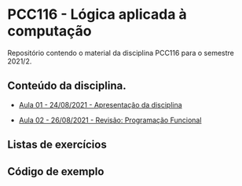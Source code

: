 PCC116 - Lógica aplicada à computação
=====================================

Repositório contendo o material da disciplina PCC116 para o semestre 2021/2.


Conteúdo da disciplina.
-----------------------


* [Aula 01 - 24/08/2021 - Apresentação da disciplina](https://youtube.com/playlist?list=PLxVVfOvO-mM2uK9K__gOMflgH2pX0T79z)

* [Aula 02 - 26/08/2021 - Revisão: Programação Funcional](https://youtube.com/playlist?list=PLxVVfOvO-mM2-ukidO-TqGm7CZLLBTP6M)


Listas de exercícios
--------------------


Código de exemplo
-----------------


